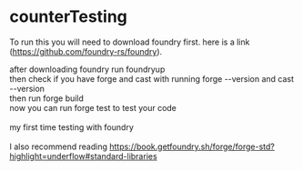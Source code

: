 # counterTesting

To run this you will need to download foundry first. here is a link (https://github.com/foundry-rs/foundry).

after downloading foundry run foundryup  </br>
then check if you have forge and cast with running forge --version and cast --version </br>
then run forge build </br>
now you can run forge test to test your code </br>
</br>
my first time testing with foundry </br>
</br>
I also recommend reading https://book.getfoundry.sh/forge/forge-std?highlight=underflow#standard-libraries
